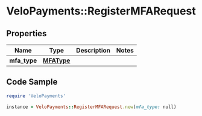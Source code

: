 # VeloPayments::RegisterMFARequest

## Properties

Name | Type | Description | Notes
------------ | ------------- | ------------- | -------------
**mfa_type** | [**MFAType**](MFAType.md) |  | 

## Code Sample

```ruby
require 'VeloPayments'

instance = VeloPayments::RegisterMFARequest.new(mfa_type: null)
```


